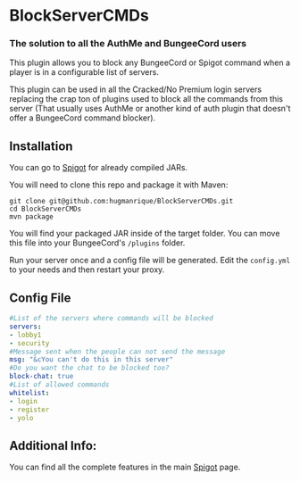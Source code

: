 # BlockServerCMDs
### The solution to all the AuthMe and BungeeCord users

This plugin allows you to block any BungeeCord or Spigot command when a player is in a configurable list of servers.

This plugin can be used in all the Cracked/No Premium login servers replacing the crap ton of plugins used to block all the commands from this server (That usually uses AuthMe or another kind of auth plugin that doesn't offer a BungeeCord command blocker).

## Installation
You can go to [Spigot](https://www.spigotmc.org/resources/blockservercmds.9349/) for already compiled JARs.

You will need to clone this repo and package it with Maven:
```shell
git clone git@github.com:hugmanrique/BlockServerCMDs.git
cd BlockServerCMDs
mvn package
```

You will find your packaged JAR inside of the target folder. You can move this file into your BungeeCord's `/plugins` folder.

Run your server once and a config file will be generated. Edit the `config.yml` to your needs and then restart your proxy.

## Config File

```yaml
#List of the servers where commands will be blocked
servers:
- lobby1
- security
#Message sent when the people can not send the message
msg: "&cYou can't do this in this server"
#Do you want the chat to be blocked too?
block-chat: true
#List of allowed commands
whitelist:
- login
- register
- yolo
```

## Additional Info:
You can find all the complete features in the main [Spigot](https://www.spigotmc.org/resources/blockservercmds.9349/) page.